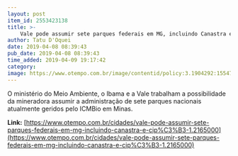 ```yaml
---
layout: post
item_id: 2553423138
title: >-
    Vale pode assumir sete parques federais em MG, incluindo Canastra e Cipó
author: Tatu D'Oquei
date: 2019-04-08 08:39:43
pub_date: 2019-04-08 08:39:43
time_added: 2019-04-09 19:17:42
category: 
image: https://www.otempo.com.br/image/contentid/policy:3.1904292:1554723249/image/image.jpg?f=3x2&w=620&$p$f$w=3220ccf
---
```


O ministério do Meio Ambiente, o Ibama e a Vale trabalham a possibilidade da mineradora assumir a administração de sete parques nacionais atualmente geridos pelo ICMBio em Minas.

**Link:** [https://www.otempo.com.br/cidades/vale-pode-assumir-sete-parques-federais-em-mg-incluindo-canastra-e-cip%C3%B3-1.2165000](https://www.otempo.com.br/cidades/vale-pode-assumir-sete-parques-federais-em-mg-incluindo-canastra-e-cip%C3%B3-1.2165000)

